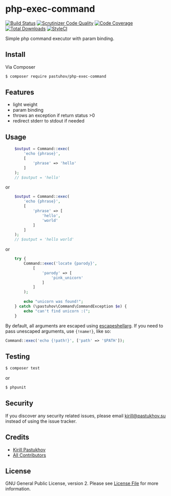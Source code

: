 # php-exec-command

[![Build Status](https://travis-ci.org/pastuhov/php-exec-command.svg)](https://travis-ci.org/pastuhov/php-exec-command)
[![Scrutinizer Code Quality](https://scrutinizer-ci.com/g/pastuhov/php-exec-command/badges/quality-score.png?b=master)](https://scrutinizer-ci.com/g/pastuhov/php-exec-command/?branch=master)
[![Code Coverage](https://scrutinizer-ci.com/g/pastuhov/php-exec-command/badges/coverage.png?b=master)](https://scrutinizer-ci.com/g/pastuhov/php-exec-command/?branch=master)
[![Total Downloads](https://poser.pugx.org/pastuhov/php-exec-command/downloads)](https://packagist.org/packages/pastuhov/php-exec-command)
[![StyleCI](https://styleci.io/repos/37724184/shield)](https://styleci.io/repos/37724184)

Simple php command executor with param binding.

## Install

Via Composer

``` bash
$ composer require pastuhov/php-exec-command
```

## Features

* light weight
* param binding
* throws an exception if return status >0
* redirect stderr to stdout if needed

## Usage

```php
    $output = Command::exec(
        'echo {phrase}',
        [
            'phrase' => 'hello'
        ]
    );
    // $output = 'hello'
```
or
```php
    $output = Command::exec(
        'echo {phrase}',
        [
            'phrase' => [
                'hello',
                'world'
            ]
        ]
    );
    // $output = 'hello world'
```

or
```php
    try {
        Command::exec('locate {parody}',
            [
                'parody' => [
                    'pink_unicorn'
                ]
            ]
        );    
        
        echo "unicorn was found!";
    } catch (\pastuhov\Command\CommandException $e) {
        echo "can't find unicorn :(";
    }
```

By default, all arguments are escaped using
[escapeshellarg](https://secure.php.net/manual/en/function.escapeshellarg.php).
If you need to pass unescaped arguments, use `{!name!}`, like so:

```php
Command::exec('echo {!path!}', ['path' => '$PATH']);
```

## Testing

``` bash
$ composer test
```
or
```bash
$ phpunit
```

## Security

If you discover any security related issues, please email kirill@pastukhov.su instead of using the issue tracker.

## Credits

- [Kirill Pastukhov](https://github.com/pastuhov)
- [All Contributors](../../contributors)

## License

GNU General Public License, version 2. Please see [License File](LICENSE) for more information.
